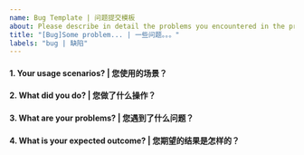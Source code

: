 ```yaml
---
name: Bug Template | 问题提交模板
about: Please describe in detail the problems you encountered in the process of using | 请详细描述您使用过程中遇到的问题
title: "[Bug]Some problem... | 一些问题。。。"
labels: "bug | 缺陷"
---
```


<!-- Please answer these questions before you submit a bug. | 请在您提交 bug 之前，回答以下这些问题。 -->

#### 1. Your usage scenarios? | 您使用的场景？

#### 2. What did you do? | 您做了什么操作？

#### 3. What are your problems? | 您遇到了什么问题？

#### 4. What is your expected outcome? | 您期望的结果是怎样的？

